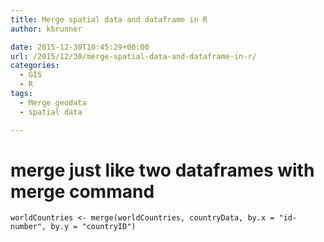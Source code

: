 ```yaml
---
title: Merge spatial data and dataframe in R
author: kbrunner

date: 2015-12-30T10:45:29+00:00
url: /2015/12/30/merge-spatial-data-and-dataframe-in-r/
categories:
  - GIS
  - R
tags:
  - Merge geodata
  - spatial data

---
```

# merge just like two dataframes with merge command

    worldCountries <- merge(worldCountries, countryData, by.x = "id-number", by.y = "countryID")
